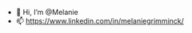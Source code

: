 - 👋 Hi, I’m @Melanie
- 📫 https://www.linkedin.com/in/melaniegrimminck/

<!---
melyamalfoy/melyamalfoy is a ✨ special ✨ repository because its `README.md` (this file) appears on your GitHub profile.
You can click the Preview link to take a look at your changes.
--->
